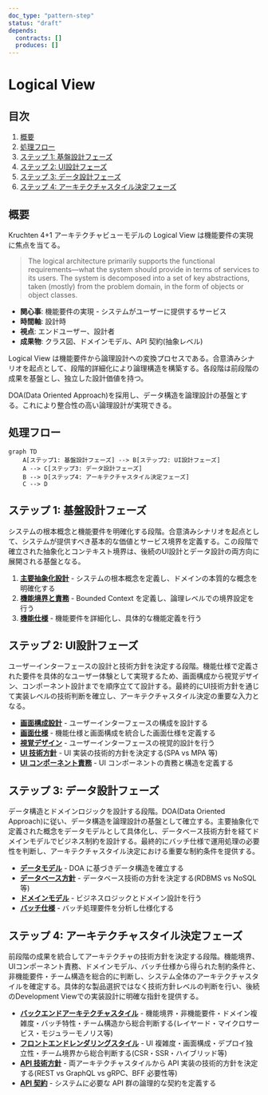 ```yaml
---
doc_type: "pattern-step"
status: "draft"
depends:
  contracts: []
  produces: []
---
```


# Logical View

## 目次

1. [概要](#概要)
2. [処理フロー](#処理フロー)
3. [ステップ 1: 基盤設計フェーズ](#ステップ-1-基盤設計フェーズ)
4. [ステップ 2: UI設計フェーズ](#ステップ-2-ui設計フェーズ)
5. [ステップ 3: データ設計フェーズ](#ステップ-3-データ設計フェーズ)
6. [ステップ 4: アーキテクチャスタイル決定フェーズ](#ステップ-4-アーキテクチャスタイル決定フェーズ)

## 概要

Kruchten 4+1 アーキテクチャビューモデルの Logical View は機能要件の実現に焦点を当てる。

> The logical architecture primarily supports the functional requirements—what the system should provide in terms of services to its users. The system is decomposed into a set of key abstractions, taken (mostly) from the problem domain, in the form of objects or object classes.

- **関心事**: 機能要件の実現 - システムがユーザーに提供するサービス
- **時間軸**: 設計時
- **視点**: エンドユーザー、設計者
- **成果物**: クラス図、ドメインモデル、API 契約(抽象レベル)

Logical View は機能要件から論理設計への変換プロセスである。合意済みシナリオを起点として、段階的詳細化により論理構造を構築する。各段階は前段階の成果を基盤とし、独立した設計価値を持つ。

DOA(Data Oriented Approach)を採用し、データ構造を論理設計の基盤とする。これにより整合性の高い論理設計が実現できる。

## 処理フロー

```mermaid
graph TD
    A[ステップ1: 基盤設計フェーズ] --> B[ステップ2: UI設計フェーズ]
    A --> C[ステップ3: データ設計フェーズ]
    B --> D[ステップ4: アーキテクチャスタイル決定フェーズ]
    C --> D
```

## ステップ 1: 基盤設計フェーズ

システムの根本概念と機能要件を明確化する段階。合意済みシナリオを起点として、システムが提供すべき基本的な価値とサービス境界を定義する。この段階で確立された抽象化とコンテキスト境界は、後続のUI設計とデータ設計の両方向に展開される基盤となる。

1. **[主要抽象化設計](01-key-abstractions/README.md)** - システムの根本概念を定義し、ドメインの本質的な概念を明確化する
2. **[機能境界と責務](02-functional-boundaries/README.md)** - Bounded Context を定義し、論理レベルでの境界設定を行う
3. **[機能仕様](03-functional-specifications/README.md)** - 機能要件を詳細化し、具体的な機能定義を行う

## ステップ 2: UI設計フェーズ

ユーザーインターフェースの設計と技術方針を決定する段階。機能仕様で定義された要件を具体的なユーザー体験として実現するため、画面構成から視覚デザイン、コンポーネント設計までを順序立てて設計する。最終的にUI技術方針を通じて実装レベルの技術判断を確立し、アーキテクチャスタイル決定の重要な入力となる。

- **[画面構成設計](04-screen-structure/README.md)** - ユーザーインターフェースの構成を設計する
- **[画面仕様](05-ui-elements/README.md)** - 機能仕様と画面構成を統合した画面仕様を定義する
- **[視覚デザイン](06-visual-design/README.md)** - ユーザーインターフェースの視覚的設計を行う
- **[UI 技術方針](07-ui-tech-approach/README.md)** - UI 実装の技術的方針を決定する(SPA vs MPA 等)
- **[UI コンポーネント責務](08-ui-component-responsibilities/README.md)** - UI コンポーネントの責務と構造を定義する

## ステップ 3: データ設計フェーズ

データ構造とドメインロジックを設計する段階。DOA(Data Oriented Approach)に従い、データ構造を論理設計の基盤として確立する。主要抽象化で定義された概念をデータモデルとして具体化し、データベース技術方針を経てドメインモデルでビジネス制約を設計する。最終的にバッチ仕様で運用処理の必要性を判断し、アーキテクチャスタイル決定における重要な制約条件を提供する。

- **[データモデル](09-data-model/README.md)** - DOA に基づきデータ構造を確立する
- **[データベース方針](10-database-approach/README.md)** - データベース技術の方針を決定する(RDBMS vs NoSQL 等)
- **[ドメインモデル](11-domain-model/README.md)** - ビジネスロジックとドメイン設計を行う
- **[バッチ仕様](12-batch-specification/README.md)** - バッチ処理要件を分析し仕様化する

## ステップ 4: アーキテクチャスタイル決定フェーズ

前段階の成果を統合してアーキテクチャの技術方針を決定する段階。機能境界、UIコンポーネント責務、ドメインモデル、バッチ仕様から得られた制約条件と、非機能要件・チーム構造を総合的に判断し、システム全体のアーキテクチャスタイルを確定する。具体的な製品選択ではなく技術方針レベルの判断を行い、後続のDevelopment Viewでの実装設計に明確な指針を提供する。

- **[バックエンドアーキテクチャスタイル](13-backend-architecture-style/README.md)** - 機能境界・非機能要件・ドメイン複雑度・バッチ特性・チーム構造から総合判断する(レイヤード・マイクロサービス・モジュラーモノリス等)
- **[フロントエンドレンダリングスタイル](14-frontend-rendering-style/README.md)** - UI 複雑度・画面構成・デプロイ独立性・チーム境界から総合判断する(CSR・SSR・ハイブリッド等)
- **[API 技術方針](15-api-tech-approach/README.md)** - 両アーキテクチャスタイルから API 実装の技術的方針を決定する(REST vs GraphQL vs gRPC、BFF 必要性等)
- **[API 契約](16-api-contract/README.md)** - システムに必要な API 群の論理的な契約を定義する
